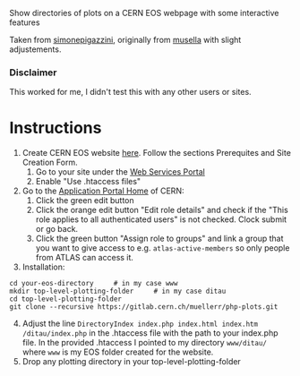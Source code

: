 Show directories of plots on a CERN EOS webpage with some interactive features

Taken from [simonepigazzini](https://github.com/simonepigazzini/php-plots), originally from [musella](https://github.com/musella/php-plots) with slight adjustements.

### Disclaimer
This worked for me, I didn't test this with any other users or sites.

# Instructions
1. Create CERN EOS website [here](https://webeos.docs.cern.ch/create_site/#creating-a-webeos-site). Follow the sections Prerequites and Site Creation Form.
    1. Go to your site under the [Web Services Portal](https://webservices-portal.web.cern.ch/webeos/)
    2. Enable "Use .htaccess files"
2. Go to the [Application Portal Home](https://application-portal.web.cern.ch/) of CERN:
    1. Click the green edit button
    2. Click the orange edit button "Edit role details" and check if the "This role applies to all authenticated users" is not checked. Clock submit or go back.
    3. Click the green button "Assign role to groups" and link a group that you want to give access to e.g. `atlas-active-members` so only people from ATLAS can access it.
3. Installation:
```
cd your-eos-directory     # in my case www
mkdir top-level-plotting-folder     # in my case ditau
cd top-level-plotting-folder
git clone --recursive https://gitlab.cern.ch/muellerr/php-plots.git
```
4. Adjust the line `DirectoryIndex index.php index.html index.htm /ditau/index.php` in the .htaccess file with the path to your index.php file. In the provided .htaccess I pointed to my directory `www/ditau/` where `www` is my EOS folder created for the website.
5. Drop any plotting directory in your top-level-plotting-folder